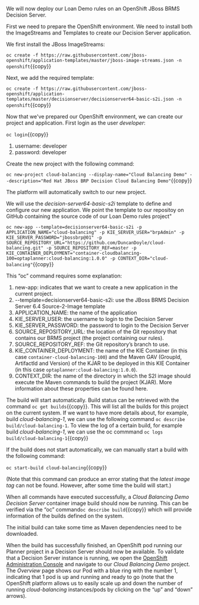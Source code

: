 We will now deploy our Loan Demo rules on an OpenShift JBoss BRMS Decision Server.

First we need to prepare the OpenShift environment. We need to install both the ImageStreams and Templates to create our Decision Server application.

We first install the JBoss ImageStreams:

`oc create -f https://raw.githubusercontent.com/jboss-openshift/application-templates/master/jboss-image-streams.json -n openshift`{{copy}}

Next, we add the required template:

`oc create -f https://raw.githubusercontent.com/jboss-openshift/application-templates/master/decisionserver/decisionserver64-basic-s2i.json -n openshift`{{copy}}

Now that we've prepared our OpenShift environment, we can create our project and application. First login as the user *developer*:

`oc login`{{copy}}

1. username: developer
2. password: developer

Create the new project with the following command:

`oc new-project cloud-balancing --display-name="Cloud Balancing Demo" --description="Red Hat JBoss BRP Decision Cloud Balancing Demo"`{{copy}}

The platform will automatically switch to our new project.

We will use the *decision-server64-basic-s2i* template to define and configure our new application. We point the template to our repositoy on GitHub containing the source code of our Loan Demo rules project"

`oc new-app --template=decisionserver64-basic-s2i -p APPLICATION_NAME="cloud-balancing" -p KIE_SERVER_USER="brpAdmin" -p KIE_SERVER_PASSWORD="jbossbrp@01" -p SOURCE_REPOSITORY_URL="https://github.com/DuncanDoyle/cloud-balancing.git" -p SOURCE_REPOSITORY_REF=master -p KIE_CONTAINER_DEPLOYMENT="container-cloudbalancing-100=optaplanner:cloud-balancing:1.0.0" -p CONTEXT_DIR="cloud-balancing"`{{copy}}

This “oc” command requires some explanation:

1. new-app: indicates that we want to create a new application in the current project.
2. --template=decisionserver64-basic-s2i: use the JBoss BRMS Decision Server 6.4 Source-2-Image template
3. APPLICATION_NAME: the name of the application
4. KIE_SERVER_USER: the username to login to the Decision Server
5. KIE_SERVER_PASSWORD: the password to login to the Decision Server
6. SOURCE_REPOSITORY_URL: the location of the Git repository that contains our BRMS project (the project containing our rules).
7. SOURCE_REPOSITORY_REF: the Git repository’s branch to use.
8. KIE_CONTAINER_DEPLOYMENT: the name of the KIE Container (in this case `container-cloud-balancing-100`) and the Maven GAV (GroupId, ArtifactId and Version) of the KJAR to be deployed in this KIE Container (in this case `optaplanner:cloud-balancing:1.0.0`).
9. CONTEXT_DIR: the name of the directory in which the S2I image should execute the Maven commands to build the project (KJAR).
More information about these properties can be found here.

The build will start automatically. Build status can be retrieved with the command `oc get builds`{{copy}}. This will list all the builds for this project on the current system. If we want to have more details about, for example, build *cloud-balancing-1*, we can use the following command `oc describe build/cloud-balancing-1`. To view the log of a certain build, for example build *cloud-balancing-1*, we can use the oc commmand `oc logs build/cloud-balancing-1`{{copy}}

If the build does not start automatically, we can manually start a build with the following command:

`oc start-build cloud-balancing`{{copy}}

(Note that this command can produce an error stating that the *latest image tag* can not be found. However, after some time the build will start.)

When all commands have executed successfully, a *Cloud Balancing Demo Decision Server* container image build should now be running. This can be verified via the “oc” command`oc describe build`{{copy}} which will provide information of the builds defined on the system.

The initial build can take some time as Maven dependencies need to be downloaded.

When the build has successfully finished, an OpenShift pod running our Planner project in a Decision Server should now be available. To validate that a Decision Server instance is running, we open the [OpenShift Administration Console](https://[[HOST_SUBDOMAIN]]-8443-[[KATACODA_HOST]].environments.katacoda.com) and navigate to our *Cloud Balancing Demo* project. The *Overview* page shows our Pod with a blue ring with the number 1, indicating that 1 pod is up and running and ready to go (note that the OpenShift platform allows us to easily scale up and down the number of running *cloud-balancing* instances/pods by clicking on the “up” and “down” arrows).
